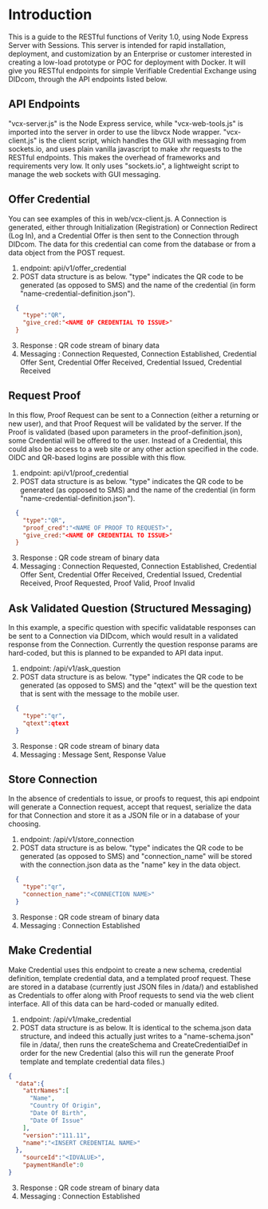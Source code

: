 # Introduction

This is a guide to the RESTful functions of Verity 1.0, using Node Express Server with Sessions. This server is intended for rapid installation, deployment, and customization by an Enterprise or customer interested in creating a low-load prototype or POC for deployment with Docker. It will give you RESTful endpoints for simple Verifiable Credential Exchange using DIDcom, through the API endpoints listed below. 

## API Endpoints

"vcx-server.js" is the Node Express service, while "vcx-web-tools.js" is imported into the server in order to use the libvcx Node wrapper. "vcx-client.js" is the client script, which handles the GUI with messaging from sockets.io, and uses plain vanilla javascript to make xhr requests to the RESTful endpoints. This makes the overhead of frameworks and requirements very low. It only uses "sockets.io", a lightweight script to manage the web sockets with GUI messaging.

## Offer Credential

You can see examples of this in web/vcx-client.js. A Connection is generated, either through Initialization (Registration) or Connection Redirect (Log In), and a Credential Offer is then sent to the Connection through DIDcom. The data for this credential can come from the database or from a data object from the POST request.

1. endpoint: api/v1/offer_credential
2. POST data structure is as below. "type" indicates the QR code to be generated (as opposed to SMS) and the name of the credential (in form "name-credential-definition.json").
  ```json
    { 
      "type":"QR",
      "give_cred:"<NAME OF CREDENTIAL TO ISSUE>"
    }
  ```
3. Response : QR code stream of binary data
4. Messaging : Connection Requested, Connection Established, Credential Offer Sent, Credential Offer Received, Credential Issued, Credential Received

## Request Proof

In this flow, Proof Request can be sent to a Connection (either a returning or new user), and that Proof Request will be validated by the server. If the Proof is validated (based upon parameters in the proof-definition.json), some Credential will be offered to the user. Instead of a Credential, this could also be access to a web site or any other action specified in the code. OIDC and QR-based logins are possible with this flow.

1. endpoint: api/v1/proof_credential
2. POST data structure is as below. "type" indicates the QR code to be generated (as opposed to SMS) and the name of the credential (in form "name-credential-definition.json").
  ```json
    {  
      "type":"QR",
      "proof_cred":"<NAME OF PROOF TO REQUEST>",
      "give_cred:"<NAME OF CREDENTIAL TO ISSUE>"
    }
  ```
3. Response : QR code stream of binary data
4. Messaging : Connection Requested, Connection Established, Credential Offer Sent, Credential Offer Received, Credential Issued, Credential Received, Proof Requested, Proof Valid, Proof Invalid

## Ask Validated Question (Structured Messaging)

In this example, a specific question with specific validatable responses can be sent to a Connection via DIDcom, which would result in a validated response from the Connection. Currently the question response params are hard-coded, but this is planned to be expanded to API data input.

1. endpoint: /api/v1/ask_question
2. POST data structure is as below. "type" indicates the QR code to be generated (as opposed to SMS) and the "qtext" will be the question text that is sent with the message to the mobile user.
  ```json
    {  
      "type":"qr",
      "qtext":qtext
    }
  ```
3. Response : QR code stream of binary data
4. Messaging : Message Sent, Response Value


## Store Connection

In the absence of credentials to issue, or proofs to request, this api endpoint will generate a Connection request, accept that request, serialize the data for that Connection and store it as a JSON file or in a database of your choosing.

1. endpoint: /api/v1/store_connection
2. POST data structure is as below. "type" indicates the QR code to be generated (as opposed to SMS) and "connection_name" will be stored with the connection.json data as the "name" key in the data object.
  ```json
    {
      "type":"qr",
      "connection_name":"<CONNECTION NAME>"
    }
  ```
3. Response : QR code stream of binary data
4. Messaging : Connection Established

## Make Credential

Make Credential uses this endpoint to create a new schema, credential definition, template credential data, and a templated proof request. These are stored in a database (currently just JSON files in /data/) and established as Credentials to offer along with Proof requests to send via the web client interface. All of this data can be hard-coded or manually edited. 

1. endpoint: /api/v1/make_credential
2. POST data structure is as below. It is identical to the schema.json data structure, and indeed this actually just writes to a "name-schema.json" file in /data/, then runs the createSchema and CreateCredentialDef in order for the new Credential (also this will run the generate Proof template and template credential data files.)
  ```json
  {
    "data":{
      "attrNames":[
        "Name",
        "Country Of Origin",
        "Date Of Birth",
        "Date Of Issue"
      ],
      "version":"111.11",
      "name":"<INSERT CREDENTIAL NAME>"
    },
      "sourceId":"<IDVALUE>",
      "paymentHandle":0
  }
  ```
3. Response : QR code stream of binary data
4. Messaging : Connection Established

